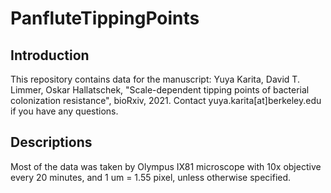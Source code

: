 # PanfluteTippingPoints
## Introduction
This repository contains data for the manuscript: Yuya Karita, David T. Limmer, Oskar Hallatschek, "Scale-dependent tipping points of bacterial colonization resistance", bioRxiv, 2021.
Contact yuya.karita[at]berkeley.edu if you have any questions.
## Descriptions
Most of the data was taken by Olympus IX81 microscope with 10x objective every 20 minutes, and 1 um = 1.55 pixel, unless otherwise specified.
